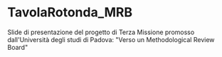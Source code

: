 # TavolaRotonda_MRB
Slide di presentazione del progetto di Terza Missione promosso dall'Università degli studi di Padova: "Verso un Methodological Review Board"
